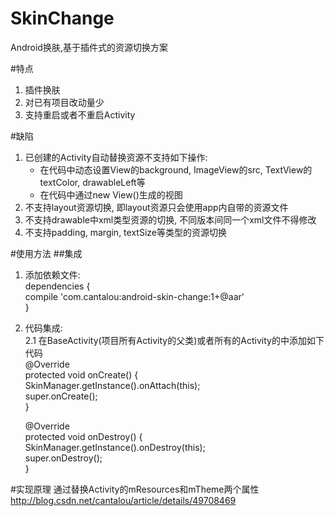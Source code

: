 # SkinChange
Android换肤,基于插件式的资源切换方案

#特点
1. 插件换肤</br>
2. 对已有项目改动量少</br>
3. 支持重启或者不重启Activity</br>

#缺陷
1. 已创建的Activity自动替换资源不支持如下操作:</br>
   <ul>
     <li> 在代码中动态设置View的background, ImageView的src, TextView的textColor, drawableLeft等</li>
     <li> 在代码中通过new View()生成的视图</li>
   </ul>
2. 不支持layout资源切换, 即layout资源只会使用app内自带的资源文件
3. 不支持drawable中xml类型资源的切换, 不同版本间同一个xml文件不得修改
4. 不支持padding, margin, textSize等类型的资源切换

#使用方法
##集成
1. 添加依赖文件:</br>
    dependencies {</br>
        compile 'com.cantalou:android-skin-change:1+@aar'</br>
    }</br>
2. 代码集成:</br>
    2.1 在BaseActivity(项目所有Activity的父类)或者所有的Activity的中添加如下代码</br>
    @Override</br>
	protected void onCreate() {</br>
	    SkinManager.getInstance().onAttach(this);</br>
		super.onCreate();</br>
	}</br>

	@Override</br>
	protected void onDestroy() {</br>
		SkinManager.getInstance().onDestroy(this);</br>
		super.onDestroy();</br>
	}</br>

#实现原理
通过替换Activity的mResources和mTheme两个属性</br>
<a href="http://blog.csdn.net/cantalou/article/details/49708469">http://blog.csdn.net/cantalou/article/details/49708469</a>